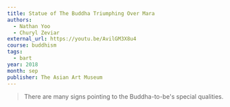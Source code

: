 ```yaml
---
title: Statue of The Buddha Triumphing Over Mara
authors:
  - Nathan Yoo
  - Churyl Zeviar
external_url: https://youtu.be/AvilGM3X8u4
course: buddhism
tags:
  - bart
year: 2018
month: sep
publisher: The Asian Art Museum
---
```


> There are many signs pointing to the Buddha-to-be's special qualities.

